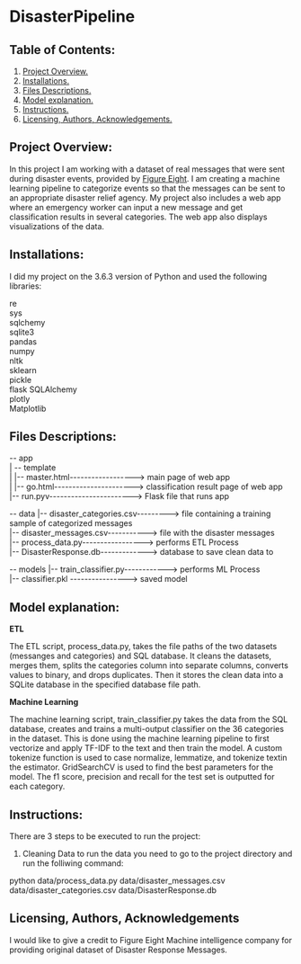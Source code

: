 # DisasterPipeline


## Table of Contents:
1. [ Project Overview.](#prov)
2. [Installations.](#instal)
3. [Files Descriptions.](#fd)
4. [Model explanation.](#me)
5. [Instructions.](#instr)
6. [Licensing, Authors, Acknowledgements.](#li)


<a name="prov"></a>
## Project Overview:

In this project I am working with a dataset of real messages that were sent during disaster events, provided by [Figure Eight](https://www.figure-eight.com).
I am creating a machine learning pipeline to categorize events so that the messages can be sent to an appropriate disaster relief agency.
My project also includes a web app where an emergency worker can input a new message and get classification results in several categories.
The web app also displays visualizations of the data. 


<a name="instal"></a>
## Installations:

I did my project on the 3.6.3  version of Python and used the following libraries:

re<br />
sys<br />
sqlchemy<br />
sqlite3<br />
pandas<br />
numpy<br />
nltk<br />
sklearn<br />
pickle<br />
flask SQLAlchemy<br />
plotly<br />
Matplotlib<br />


<a name="fd"></a>
## Files Descriptions:

-- app<br />
| -- template<br />
| |-- master.html------------------> main page of web app<br />
| |-- go.html----------------------> classification result page of web app<br />
|--  run.pyv-----------------------> Flask file that runs app<br />

-- data
|-- disaster_categories.csv---------> file containing a training sample of categorized messages<br />
|-- disaster_messages.csv-----------> file with the disaster messages<br />
|-- process_data.py-----------------> performs ETL Process<br />
|-- DisasterResponse.db-------------> database to save clean data to<br />

-- models
|-- train_classifier.py------------> performs ML Process<br />
|-- classifier.pkl ----------------> saved model<br />


<a name="me"></a>
## Model explanation:

**ETL**

The ETL script, process_data.py, takes the file paths of the two datasets (messanges and categories) and SQL database.
It cleans the datasets, merges them, splits the categories column into separate columns, converts values to binary, and drops duplicates.
Then it stores the clean data into a SQLite database in the specified database file path.

**Machine Learning**

The machine learning script, train_classifier.py takes the data from the SQL database, creates and trains a multi-output classifier on the 36 categories in the dataset.
This is done using the machine learning pipeline to first vectorize and apply TF-IDF to the text and then train the model.
A custom tokenize function is used to case normalize, lemmatize, and tokenize textin the estimator.
GridSearchCV is used to find the best parameters for the model. 
The f1 score, precision and recall for the test set is outputted for each category.

<a name="instr"></a>
## Instructions:

There are 3 steps to be executed to run the project:

1. Cleaning Data
to run the data you need to go to the project directory and run the folliwing command:

python data/process_data.py data/disaster_messages.csv data/disaster_categories.csv data/DisasterResponse.db


<a name="li"></a>
## Licensing, Authors, Acknowledgements

I would like to give a credit to Figure Eight Machine intelligence company for providing original dataset of Disaster Response Messages.
